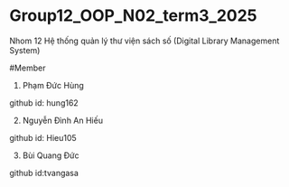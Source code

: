 # Group12_OOP_N02_term3_2025
Nhom 12
Hệ thống quản lý thư viện sách số (Digital Library Management System)
   
   #Member
 1. Phạm Đức Hùng

github id: hung162
 
 2. Nguyễn Đình An Hiếu
 
 github id: Hieu105

 3. Bùi Quang Đức

github id:tvangasa
